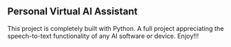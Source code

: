## Personal Virtual AI Assistant
This project is completely built with Python. A full project appreciating the speech-to-text functionality of any AI software or device.
Enjoy!!!
